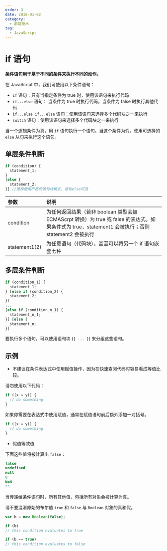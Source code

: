 ```yaml
---
order: 3
date: 2018-01-02
category:
  - 前端技术
tag:
  - JavaScript
---
```


# if 语句

**条件语句用于基于不同的条件来执行不同的动作。**

在 JavaScript 中，我们可使用以下条件语句：

- `if` 语句：只有当指定条件为 true 时，使用该语句来执行代码
- `if...else` 语句： 当条件为 true 时执行代码，当条件为 false 时执行其他代码
- `if...else if...else` 语句：使用该语句来选择多个代码块之一来执行
- `switch` 语句：使用该语句来选择多个代码块之一来执行

当一个逻辑条件为真，用 `if` 语句执行一个语句。当这个条件为假，使用可选择的 `else` 从句来执行这个语句。

## 单层条件判断

```js
if (condition) {
  statement_1;
}
[else {
  statement_2;
}] //推荐使用严格的语句块模式，语句else可选
```

|参数|说明|
|:---|:---|
|condition|为任何返回结果（若非 boolean 类型会被 ECMAScrpt 转换）为 true 或 false 的表达式。如果条件式为 true，statement1 会被执行；否则 statement2 会被执行|
|statement1(2)|为任意语句（代码块），甚至可以将另一个 if 语句嵌套七种|

## 多层条件判断

```js
if (condition_1) {
  statement_1;
} [else if (condition_2) {
  statement_2;
}]
...
[else if (condition_n_1) {
  statement_n_1;
}] [else {
  statement_n;
}]
```

要执行多个语句，可以使用语句块 (`{ ... }`) 来分组这些语句。

## 示例

- 不建议在条件表达式中使用赋值操作，因为在快速查阅代码时容易看成等值比较。

请勿使用以下代码：

```js
if ((x = y)) {
  // do something
}
```

如果你需要在表达式中使用赋值，通常在赋值语句前后额外添加一对括号。

```js
if ((x = y)) {
  // do something
}
```

- 假值等效值

下面这些值将被计算出 `false`：

```js
false
undefined
null
0
NaN
""
```

当传递给条件语句时，所有其他值，包括所有对象会被计算为真。

请不要混淆原始的布尔值 `true` 和 `false` 与 `Boolean` 对象的真和假。

```js
var b = new Boolean(false);

if (b)
// this condition evaluates to true

if (b == true)
// this condition evaluates to false
```
